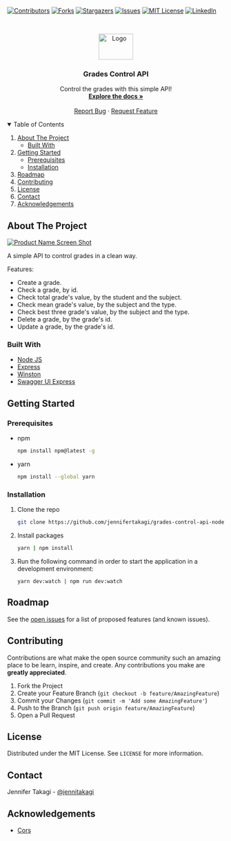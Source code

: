 <!-- Inspired by https://github.com/jennifertakagi/grades-control-api-node -->

<!-- PROJECT SHIELDS -->
[![Contributors][contributors-shield]][contributors-url]
[![Forks][forks-shield]][forks-url]
[![Stargazers][stars-shield]][stars-url]
[![Issues][issues-shield]][issues-url]
[![MIT License][license-shield]][license-url]
[![LinkedIn][linkedin-shield]][linkedin-url]



<!-- PROJECT LOGO -->
<br />
<p align="center">
  <a href="https://github.com/jennifertakagi/grades-control-api-node">
    <img src="docs/logo.png" alt="Logo" width="80" height="60">
  </a>

  <h3 align="center">Grades Control API</h3>

  <p align="center">
    Control the grades with this simple API!
    <br />
    <a href="https://github.com/jennifertakagi/grades-control-api-node"><strong>Explore the docs »</strong></a>
    <br />
    <br />
    <a href="https://github.com/jennifertakagi/grades-control-api-node/issues">Report Bug</a>
    ·
    <a href="https://github.com/jennifertakagi/grades-control-api-node/issues">Request Feature</a>
  </p>
</p>



<!-- TABLE OF CONTENTS -->
<details open="open">
  <summary>Table of Contents</summary>
  <ol>
    <li>
      <a href="#about-the-project">About The Project</a>
      <ul>
        <li><a href="#built-with">Built With</a></li>
      </ul>
    </li>
    <li>
      <a href="#getting-started">Getting Started</a>
      <ul>
        <li><a href="#prerequisites">Prerequisites</a></li>
        <li><a href="#installation">Installation</a></li>
      </ul>
    </li>
    <li><a href="#roadmap">Roadmap</a></li>
    <li><a href="#contributing">Contributing</a></li>
    <li><a href="#license">License</a></li>
    <li><a href="#contact">Contact</a></li>
    <li><a href="#acknowledgements">Acknowledgements</a></li>
  </ol>
</details>



<!-- ABOUT THE PROJECT -->
## About The Project

[![Product Name Screen Shot][product-screenshot]](https://example.com)

A simple API to control grades in a clean way.

Features:
* Create a grade.
* Check a grade, by id.
* Check total grade's value, by the student and the subject.
* Check mean grade's value, by the subject and the type.
* Check best three grade's value, by the subject and the type.
* Delete a grade, by the grade's id.
* Update a grade, by the grade's id.



### Built With

* [Node JS](https://nodejs.org/en/download/)
* [Express](https://expressjs.com/)
* [Winston](https://www.npmjs.com/package/winston)
* [Swagger UI Express](https://www.npmjs.com/package/swagger-ui-express)



<!-- GETTING STARTED -->
## Getting Started

### Prerequisites

* npm
  ```sh
  npm install npm@latest -g
  ```

* yarn
  ```sh
  npm install --global yarn
  ```

### Installation

1. Clone the repo
   ```sh
   git clone https://github.com/jennifertakagi/grades-control-api-node.git
   ```
2. Install packages
   ```sh
   yarn | npm install
   ```
3. Run the following command in order to start the application in a development environment:
   ```JS
   yarn dev:watch | npm run dev:watch
   ```



<!-- ROADMAP -->
## Roadmap

See the [open issues](https://github.com/jennifertakagi/grades-control-api-node/issues) for a list of proposed features (and known issues).



<!-- CONTRIBUTING -->
## Contributing

Contributions are what make the open source community such an amazing place to be learn, inspire, and create. Any contributions you make are **greatly appreciated**.

1. Fork the Project
2. Create your Feature Branch (`git checkout -b feature/AmazingFeature`)
3. Commit your Changes (`git commit -m 'Add some AmazingFeature'`)
4. Push to the Branch (`git push origin feature/AmazingFeature`)
5. Open a Pull Request



<!-- LICENSE -->
## License

Distributed under the MIT License. See `LICENSE` for more information.



<!-- CONTACT -->
## Contact

Jennifer Takagi - [@jennitakagi](https://twitter.com/jennitakagi)



<!-- ACKNOWLEDGEMENTS -->
## Acknowledgements
* [Cors](https://www.npmjs.com/package/cors)



<!-- MARKDOWN LINKS & IMAGES -->
<!-- https://www.markdownguide.org/basic-syntax/#reference-style-links -->
[contributors-shield]: https://img.shields.io/github/contributors/jennifertakagi/grades-control-api-node.svg?style=for-the-badge
[contributors-url]: https://github.com/jennifertakagi/grades-control-api-node/graphs/contributors
[forks-shield]: https://img.shields.io/github/forks/jennifertakagi/grades-control-api-node.svg?style=for-the-badge
[forks-url]: https://github.com/jennifertakagi/grades-control-api-node/network/members
[stars-shield]: https://img.shields.io/github/stars/jennifertakagi/grades-control-api-node.svg?style=for-the-badge
[stars-url]: https://github.com/jennifertakagi/grades-control-api-node/stargazers
[issues-shield]: https://img.shields.io/github/issues/jennifertakagi/grades-control-api-node.svg?style=for-the-badge
[issues-url]: https://github.com/jennifertakagi/grades-control-api-node/issues
[license-shield]: https://img.shields.io/github/license/jennifertakagi/grades-control-api-node.svg?style=for-the-badge
[license-url]: https://github.com/jennifertakagi/grades-control-api-node/blob/master/LICENSE.txt
[linkedin-shield]: https://img.shields.io/badge/-LinkedIn-black.svg?style=for-the-badge&logo=linkedin&colorB=555
[linkedin-url]: https://linkedin.com/in/jennifertakagi
[product-screenshot]: docs/grades-control.gif
